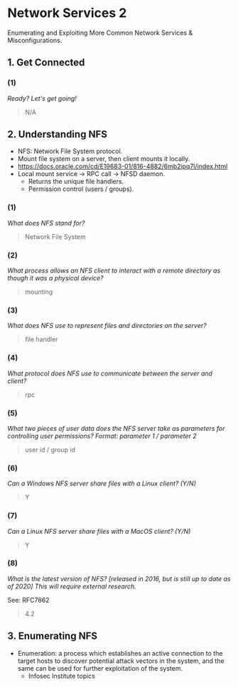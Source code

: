 Network Services 2
==================

Enumerating and Exploiting More Common Network Services & Misconfigurations.

## 1. Get Connected

### (1)

_Ready? Let's get going!_

>  N/A

## 2. Understanding NFS

- NFS: Network File System protocol.
- Mount file system on a server, then client mounts it locally.
- https://docs.oracle.com/cd/E19683-01/816-4882/6mb2ipq7l/index.html
- Local mount service -> RPC call -> NFSD daemon.
  - Returns the unique file handlers.
  - Permission control (users / groups).

### (1)

_What does NFS stand for?_

> Network File System

### (2)

_What process allows an NFS client to interact with a remote
directory as though it was a physical device?_

> mounting

### (3)

_What does NFS use to represent files and directories on the server?_

> file handler

### (4)

_What protocol does NFS use to communicate between the server and client?_

> rpc

### (5)

_What two pieces of user data does the NFS server take as parameters for
controlling user permissions? Format: parameter 1 / parameter 2_

> user id / group id

### (6)

_Can a Windows NFS server share files with a Linux client? (Y/N)_

> Y

### (7)

_Can a Linux NFS server share files with a MacOS client? (Y/N)_

> Y

### (8)

_What is the latest version of NFS? [released in 2016, but is still up to date as of 2020]
This will require external research._

See: RFC7862

> 4.2

## 3. Enumerating NFS

- Enumeration: a process which establishes an active connection to the
  target hosts to discover potential attack vectors in the system, and
  the same can be used for further exploitation of the system.
  - Infosec Institute topics
